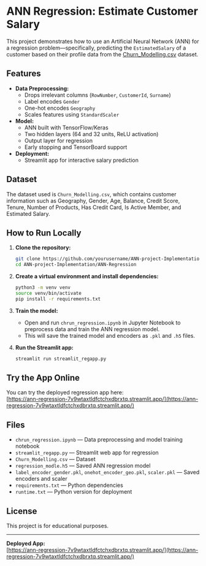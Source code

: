 # ANN Regression: Estimate Customer Salary

This project demonstrates how to use an Artificial Neural Network (ANN) for a regression problem—specifically, predicting the `EstimatedSalary` of a customer based on their profile data from the [Churn_Modelling.csv](Churn_Modelling.csv) dataset.

## Features

- **Data Preprocessing:**  
  - Drops irrelevant columns (`RowNumber`, `CustomerId`, `Surname`)
  - Label encodes `Gender`
  - One-hot encodes `Geography`
  - Scales features using `StandardScaler`
- **Model:**  
  - ANN built with TensorFlow/Keras
  - Two hidden layers (64 and 32 units, ReLU activation)
  - Output layer for regression
  - Early stopping and TensorBoard support
- **Deployment:**  
  - Streamlit app for interactive salary prediction

## Dataset

The dataset used is `Churn_Modelling.csv`, which contains customer information such as Geography, Gender, Age, Balance, Credit Score, Tenure, Number of Products, Has Credit Card, Is Active Member, and Estimated Salary.

## How to Run Locally

1. **Clone the repository:**
   ```bash
   git clone https://github.com/yourusername/ANN-project-Implementation.git
   cd ANN-project-Implementation/ANN-Regression
   ```

2. **Create a virtual environment and install dependencies:**
   ```bash
   python3 -m venv venv
   source venv/bin/activate
   pip install -r requirements.txt
   ```

3. **Train the model:**
   - Open and run `chrun_regression.ipynb` in Jupyter Notebook to preprocess data and train the ANN regression model.
   - This will save the trained model and encoders as `.pkl` and `.h5` files.

4. **Run the Streamlit app:**
   ```bash
   streamlit run streamlit_regapp.py
   ```

## Try the App Online

You can try the deployed regression app here:  
[https://ann-regression-7v9wtaxtldfctchxdbrxtq.streamlit.app/](https://ann-regression-7v9wtaxtldfctchxdbrxtq.streamlit.app/)

## Files

- `chrun_regression.ipynb` — Data preprocessing and model training notebook
- `streamlit_regapp.py` — Streamlit web app for regression
- `Churn_Modelling.csv` — Dataset
- `regression_modle.h5` — Saved ANN regression model
- `label_encoder_gender.pkl`, `onehot_encoder_geo.pkl`, `scaler.pkl` — Saved encoders and scaler
- `requirements.txt` — Python dependencies
- `runtime.txt` — Python version for deployment

## License

This project is for educational purposes.

---

**Deployed App:**  
[https://ann-regression-7v9wtaxtldfctchxdbrxtq.streamlit.app/](https://ann-regression-7v9wtaxtldfctchxdbrxtq.streamlit.app/)
